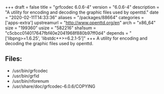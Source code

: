 +++
draft = false
title = "grfcodec 6.0.6-4"
version = "6.0.6-4"
description = "A utility for encoding and decoding the graphic files used by openttd."
date = "2020-02-11T14:33:36"
aliases = "/packages/88664"
categories = ['apps-extra']
upstreamurl = "http://www.openttd.org/en"
arch = "x86_64"
size = "199360"
usize = "582216"
sha1sum = "c5cbcc014017647fbf40e2041968f880b97ff0d4"
depends = "['libpng>=1.6.25', 'libstdc++>=6.2.1-5']"
+++
A utility for encoding and decoding the graphic files used by openttd.

## Files: 
* /usr/bin/grfcodec
* /usr/bin/grfid
* /usr/bin/nforenum
* /usr/share/doc/grfcodec-6.0.6/COPYING
